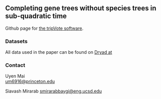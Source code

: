 ## Completing gene trees without species trees in sub-quadratic time
Github page for [the tripVote software](https://github.com/uym2/tripVote).

### Datasets
All data used in the paper can be found on [Dryad at](https://datadryad.org/stash/dataset/doi:10.6076/D1N30V)
### Contact
Uyen Mai    
um6916@princeton.edu

Siavash Mirarab
smirarabbaygi@eng.ucsd.edu 
